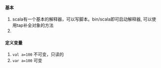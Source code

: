 

#### 基本
1. scala有一个基本的解释器，可以写脚本。bin/scala即可启动解释器, 可以使用tap补全对象的方法
2. 


#### 定义变量
1. `val a=100` 不可变，只读的
2. `var a=100` 可变